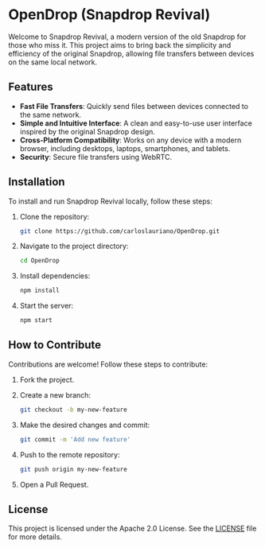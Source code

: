 # OpenDrop (Snapdrop Revival)

Welcome to Snapdrop Revival, a modern version of the old Snapdrop for those who miss it. This project aims to bring back the simplicity and efficiency of the original Snapdrop, allowing file transfers between devices on the same local network.

## Features

- **Fast File Transfers**: Quickly send files between devices connected to the same network.  
- **Simple and Intuitive Interface**: A clean and easy-to-use user interface inspired by the original Snapdrop design.  
- **Cross-Platform Compatibility**: Works on any device with a modern browser, including desktops, laptops, smartphones, and tablets.  
- **Security**: Secure file transfers using WebRTC.  

## Installation

To install and run Snapdrop Revival locally, follow these steps:  

1. Clone the repository:  

    ```sh
    git clone https://github.com/carloslauriano/OpenDrop.git
    ```

2. Navigate to the project directory:  

    ```sh
    cd OpenDrop
    ```

3. Install dependencies:  

    ```sh
    npm install
    ```

4. Start the server:  

    ```sh
    npm start
    ```

## How to Contribute

Contributions are welcome! Follow these steps to contribute:  

1. Fork the project.  
2. Create a new branch:  

    ```sh
    git checkout -b my-new-feature
    ```

3. Make the desired changes and commit:  

    ```sh
    git commit -m 'Add new feature'
    ```

4. Push to the remote repository:  

    ```sh
    git push origin my-new-feature
    ```

5. Open a Pull Request.  

## License

This project is licensed under the Apache 2.0 License. See the [LICENSE](LICENSE) file for more details.  
